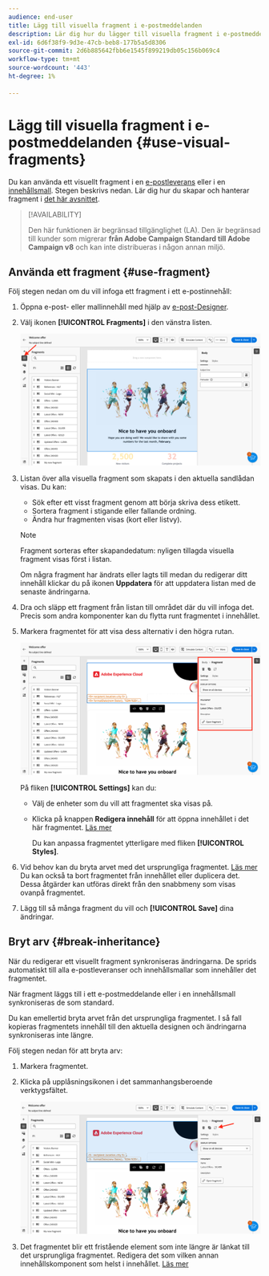 ```yaml
---
audience: end-user
title: Lägg till visuella fragment i e-postmeddelanden
description: Lär dig hur du lägger till visuella fragment i e-postmeddelanden
exl-id: 6d6f38f9-9d3e-47cb-beb8-177b5a5d8306
source-git-commit: 2d6b885642fbb6e1545f899219db05c156b069c4
workflow-type: tm+mt
source-wordcount: '443'
ht-degree: 1%

---
```


# Lägg till visuella fragment i e-postmeddelanden {#use-visual-fragments}

Du kan använda ett visuellt fragment i en [e-postleverans](get-started-email-designer.md) eller i en [innehållsmall](use-email-templates.md). Stegen beskrivs nedan. Lär dig hur du skapar och hanterar fragment i [det här avsnittet](fragments.md).

>[!AVAILABILITY]
>
>Den här funktionen är begränsad tillgänglighet (LA). Den är begränsad till kunder som migrerar **från Adobe Campaign Standard till Adobe Campaign v8** och kan inte distribueras i någon annan miljö.

## Använda ett fragment {#use-fragment}

Följ stegen nedan om du vill infoga ett fragment i ett e-postinnehåll:

1. Öppna e-post- eller mallinnehåll med hjälp av [e-post-Designer](get-started-email-designer.md).

1. Välj ikonen **[!UICONTROL Fragments]** i den vänstra listen.

   ![](assets/fragments-in-designer.png)

1. Listan över alla visuella fragment som skapats i den aktuella sandlådan visas. Du kan:

   * Sök efter ett visst fragment genom att börja skriva dess etikett.
   * Sortera fragment i stigande eller fallande ordning.
   * Ändra hur fragmenten visas (kort eller listvy).

   >[!NOTE]
   >
   >Fragment sorteras efter skapandedatum: nyligen tillagda visuella fragment visas först i listan.

   Om några fragment har ändrats eller lagts till medan du redigerar ditt innehåll klickar du på ikonen **Uppdatera** för att uppdatera listan med de senaste ändringarna.

1. Dra och släpp ett fragment från listan till området där du vill infoga det. Precis som andra komponenter kan du flytta runt fragmentet i innehållet.

1. Markera fragmentet för att visa dess alternativ i den högra rutan.

   ![](assets/fragment-right-pane.png)

   På fliken **[!UICONTROL Settings]** kan du:

   * Välj de enheter som du vill att fragmentet ska visas på.
   * Klicka på knappen **Redigera innehåll** för att öppna innehållet i det här fragmentet. [Läs mer](../email/fragments.md#edit-fragments)

     Du kan anpassa fragmentet ytterligare med fliken **[!UICONTROL Styles]**.

1. Vid behov kan du bryta arvet med det ursprungliga fragmentet. [Läs mer](#break-inheritance)
Du kan också ta bort fragmentet från innehållet eller duplicera det. Dessa åtgärder kan utföras direkt från den snabbmeny som visas ovanpå fragmentet.

1. Lägg till så många fragment du vill och **[!UICONTROL Save]** dina ändringar.

## Bryt arv {#break-inheritance}

När du redigerar ett visuellt fragment synkroniseras ändringarna. De sprids automatiskt till alla e-postleveranser och innehållsmallar som innehåller det fragmentet.

När fragment läggs till i ett e-postmeddelande eller i en innehållsmall synkroniseras de som standard.

Du kan emellertid bryta arvet från det ursprungliga fragmentet. I så fall kopieras fragmentets innehåll till den aktuella designen och ändringarna synkroniseras inte längre.

Följ stegen nedan för att bryta arv:

1. Markera fragmentet.

1. Klicka på upplåsningsikonen i det sammanhangsberoende verktygsfältet.

   ![](assets/fragment-break-inheritance.png)

1. Det fragmentet blir ett fristående element som inte längre är länkat till det ursprungliga fragmentet. Redigera det som vilken annan innehållskomponent som helst i innehållet. [Läs mer](content-components.md)
